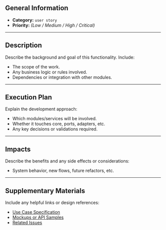 ## General Information
- **Category:** `user story`
- **Priority:** *(Low / Medium / High / Critical)*

---

## Description
Describe the background and goal of this functionality. Include:
- The scope of the work.
- Any business logic or rules involved.
- Dependencies or integration with other modules.

---

## Execution Plan
Explain the development approach:
- Which modules/services will be involved.
- Whether it touches core, ports, adapters, etc.
- Any key decisions or validations required.

---

## Impacts
Describe the benefits and any side effects or considerations:
- System behavior, new flows, future refactors, etc.

---

## Supplementary Materials
Include any helpful links or design references:
- [Use Case Specification](#)
- [Mockups or API Samples](#)
- [Related Issues](#)